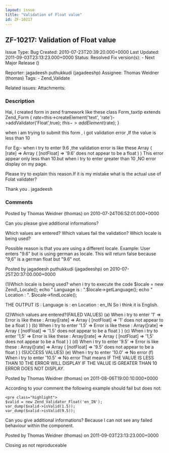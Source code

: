 ```yaml
---
layout: issue
title: "Validation of Float value"
id: ZF-10217
---
```


ZF-10217: Validation of Float value
-----------------------------------

 Issue Type: Bug Created: 2010-07-23T20:39:20.000+0000 Last Updated: 2011-09-03T23:13:23.000+0000 Status: Resolved Fix version(s): - Next Major Release ()
 
 Reporter:  jagadeesh puthukkudi (jagadeeshp)  Assignee:  Thomas Weidner (thomas)  Tags: - Zend\_Validate
 
 Related issues: 
 Attachments: 
### Description

Hai, I created form in zend framework like these class Form\_taxtip extends Zend\_Form { $rate=$this->createElement('text', 'rate')->addValidator('Float',true); $this->addElement($rate); }

when i am trying to submit this form , i got validation error ,If the value is less than 10

For Eg:- when i try to enter 9.6 ,the validation error is like these Array ( [rate] => Array ( [notFloat] => '9.6' does not appear to be a float ) ) This error appear only less than 10.but when i try to enter greater than 10 ,NO error display on my page.

Please try to explain this reason.If it is my mistake what is the actual use of Folat validater?

Thank you . jagadeesh

 

 

### Comments

Posted by Thomas Weidner (thomas) on 2010-07-24T06:52:01.000+0000

Can you please give additional informations?

Which values are entered? Which values fail the validation? Which locale is being used?

Possible reason is that you are using a different locale. Example: User enters "9.6" but is using german as locale. This will return false because "9,6" is a german float but "9.6" not.

 

 

Posted by jagadeesh puthukkudi (jagadeeshp) on 2010-07-25T20:37:00.000+0000

(1)Which locale is being used? when i try to execute the code $locale = new Zend\_Locale(); echo "  
Language is : ".$locale->getLanguage(); echo "  
Location : ". $locale->findLocale();

THE OUTPUT IS : Language is : en Location : en\_IN So i think it is English.

(2)Which values are entered?(FAILED VALUES) (a) When i try to enter '1' => Error is like these : Array([rate] => Array ( [notFloat] => '1' does not appear to be a float ) ) (b) When i try to enter '1.5' => Error is like these : Array([rate] => Array ( [notFloat] => '1.5' does not appear to be a float ) ) (c) When i try to enter '1,5' => Error is like these : Array([rate] => Array ( [notFloat] => '1,5' does not appear to be a float ) ) (d) When i try to enter '9.5' => Error is like these : Array([rate] => Array ( [notFloat] => '9.5' does not appear to be a float ) ) (SUCCESS VALUES) (e) When i try to enter '10.0' => No error (f) When i try to enter '10.5' => No error That means IF THE VALUE IS LESS THAN 10 THE ERROR WILL DISPLAY IF THE VALUE IS GREATER THAN 10 ERROR DOES NOT DISPLAY.

 

 

Posted by Thomas Weidner (thomas) on 2011-08-06T19:00:10.000+0000

According to your comment the following example should fail but does not:

 
    <pre class="highlight">
    $valid = new Zend_Validator_Float('en_IN');
    var_dump($valid->isValid(1.5));
    var_dump($valid->isValid(9.5));


Can you give additional informations? Because I can not see any failed behaviour within the component.

 

 

Posted by Thomas Weidner (thomas) on 2011-09-03T23:13:23.000+0000

Closing as not reproduceable

 

 